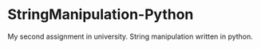 # StringManipulation-Python
My second assignment in university. String manipulation written in python.
